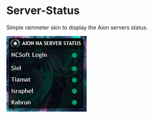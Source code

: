 # Server-Status

Simple rainmeter skin to display the Aion servers status. 

![](https://raw.githubusercontent.com/Sigmanor/Aion-Servers-Status/master/screenshot.png)  

